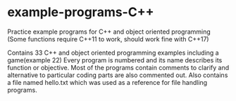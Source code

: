 # example-programs-C++
Practice example programs for C++ and object oriented programming
(Some functions require C++11 to work, should work fine with C++17)

Contains 33 C++ and object oriented programming examples including a game(example 22)
Every program is numbered and its name describes its function or objective.
Most of the programs contain comments to clarify and alternative to particular coding parts are also commented out.
Also contains a file named hello.txt which was used as a reference for file handling programs.
